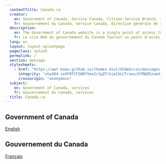 ```yaml
---
  contentTitle: Canada.ca
  creator:
    en: Government of Canada, Service Canada, Citizen Service Branch, Integrated Channel Management, Web Strategies and Product Management
    fr: Gouvernement du Canada, Service Canada, Direction générale de service aux citoyens, Gestion intégrée des modes de service, Gestion des stratégies et produits Web
  description:
    en: The Government of Canada website is a single point of access to all programs, services, departments, ministries and organizations of the Government of Canada.
    fr: Le site Web du gouvernement du Canada fournit un point d'accès complet à tous les programmes, services, départements, ministères et organismes du gouvernement du Canada.
  lang: en
  layout: layout-splashpage
  pageclass: splash
  permalink: /
  section: message
  stylesheets:
    - href: "https://wet-boew.github.io/themes-dist/GCWeb/css/messages.min.css"
      integrity: "sha384-ieXF8TlFIWR7tmx2r1qZTrSieCbLCTraxu/hTRWZKzum4jiv2vtalhp+kxa8/WHe"
      crossorigin: "anonymous"
  subject:
    en: Government of Canada, services
    fr: Gouvernement du Canada, services
  title: Canada.ca
---
```


<div class="row">
	<section class="col-xs-6 text-right">
		<h2 class="wb-inv">Government of Canada</h2>
		<p><a href="./en/index.html" class="btn btn-primary">English</a></p>
	</section>
	<section class="col-xs-6" lang="fr">
		<h2 class="wb-inv">Gouvernement du Canada</h2>
		<p><a href="./fr/index.html" class="btn btn-primary">Français</a></p>
	</section>
</div>